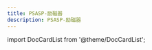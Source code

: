 ```yaml
---
title: PSASP-励磁器
description: PSASP-励磁器
---
```


import DocCardList from '@theme/DocCardList';

<DocCardList />